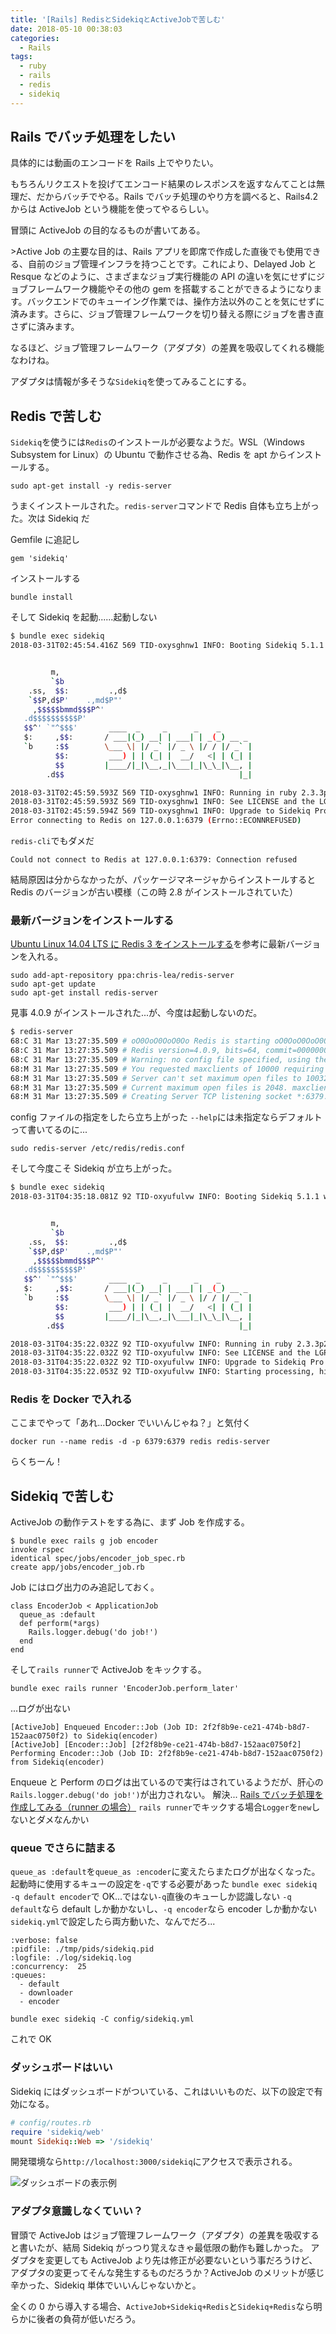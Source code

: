 ```yaml
---
title: '[Rails] RedisとSidekiqとActiveJobで苦しむ'
date: 2018-05-10 00:38:03
categories:
  - Rails
tags:
  - ruby
  - rails
  - redis
  - sidekiq
---
```


## Rails でバッチ処理をしたい

具体的には動画のエンコードを Rails 上でやりたい。

もちろんリクエストを投げてエンコード結果のレスポンスを返すなんてことは無理だ、だからバッチでやる。Rails でバッチ処理のやり方を調べると、Rails4.2 からは ActiveJob という機能を使ってやるらしい。

<!-- more -->

<a href="https://railsguides.jp/active_job_basics.html" class="embedly-card" data-card-image="0" data-card-controls="0" data-card-align="left"></a>

冒頭に ActiveJob の目的なるものが書いてある。

&gt;Active Job の主要な目的は、Rails アプリを即席で作成した直後でも使用できる、自前のジョブ管理インフラを持つことです。これにより、Delayed Job と Resque などのように、さまざまなジョブ実行機能の API の違いを気にせずにジョブフレームワーク機能やその他の gem を搭載することができるようになります。バックエンドでのキューイング作業では、操作方法以外のことを気にせずに済みます。さらに、ジョブ管理フレームワークを切り替える際にジョブを書き直さずに済みます。

なるほど、ジョブ管理フレームワーク（アダプタ）の差異を吸収してくれる機能なわけね。

アダプタは情報が多そうな`Sidekiq`を使ってみることにする。

## Redis で苦しむ

`Sidekiq`を使うには`Redis`のインストールが必要なようだ。WSL（Windows Subsystem for Linux）の Ubuntu で動作させる為、Redis を apt からインストールする。

```
sudo apt-get install -y redis-server
```

うまくインストールされた。`redis-server`コマンドで Redis 自体も立ち上がった。次は Sidekiq だ

Gemfile に追記し

```ruby:Gemfile
gem 'sidekiq'
```

インストールする

```
bundle install
```

そして Sidekiq を起動......起動しない

```bash
$ bundle exec sidekiq
2018-03-31T02:45:54.416Z 569 TID-oxysghnw1 INFO: Booting Sidekiq 5.1.1 with redis options {:url=>"redis://127.0.0.1:6379", :namespace=>"sidekiq", :id=>"Sidekiq-server-PID-569"}


         m,
         `$b
    .ss,  $$:         .,d$
    `$$P,d$P'    .,md$P"'
     ,$$$$$bmmd$$$P^'
   .d$$$$$$$$$$P'
   $$^' `"^$$$'       ____  _     _      _    _
   $:     ,$$:       / ___|(_) __| | ___| | _(_) __ _
   `b     :$$        \___ \| |/ _` |/ _ \ |/ / |/ _` |
          $$:         ___) | | (_| |  __/   <| | (_| |
          $$         |____/|_|\__,_|\___|_|\_\_|\__, |
        .d$$                                       |_|

2018-03-31T02:45:59.593Z 569 TID-oxysghnw1 INFO: Running in ruby 2.3.3p222 (2016-11-21 revision 56859) [x86_64-linux]
2018-03-31T02:45:59.593Z 569 TID-oxysghnw1 INFO: See LICENSE and the LGPL-3.0 for licensing details.
2018-03-31T02:45:59.594Z 569 TID-oxysghnw1 INFO: Upgrade to Sidekiq Pro for more features and support: http://sidekiq.org
Error connecting to Redis on 127.0.0.1:6379 (Errno::ECONNREFUSED)
```

`redis-cli`でもダメだ

```
Could not connect to Redis at 127.0.0.1:6379: Connection refused
```

結局原因は分からなかったが、パッケージマネージャからインストールすると Redis のバージョンが古い模様（この時 2.8 がインストールされていた）

### 最新バージョンをインストールする

[Ubuntu Linux 14.04 LTS に Redis 3 をインストールする](http://d.hatena.ne.jp/Kazuhira/20160116/1452933029)を参考に最新バージョンを入れる。

```
sudo add-apt-repository ppa:chris-lea/redis-server
sudo apt-get update
sudo apt-get install redis-server
```

見事 4.0.9 がインストールされた...が、今度は起動しないのだ。

```bash
$ redis-server
68:C 31 Mar 13:27:35.509 # oO0OoO0OoO0Oo Redis is starting oO0OoO0OoO0Oo
68:C 31 Mar 13:27:35.509 # Redis version=4.0.9, bits=64, commit=00000000, modified=0, pid=68, just started
68:C 31 Mar 13:27:35.509 # Warning: no config file specified, using the default config. In order to specify a config file use redis-server /path/to/redis.conf
68:M 31 Mar 13:27:35.509 # You requested maxclients of 10000 requiring at least 10032 max file descriptors.
68:M 31 Mar 13:27:35.509 # Server can't set maximum open files to 10032 because of OS error: Invalid argument.
68:M 31 Mar 13:27:35.509 # Current maximum open files is 2048. maxclients has been reduced to 2016 to compensate for low ulimit. If you need higher maxclients increase 'ulimit -n'.
68:M 31 Mar 13:27:35.509 # Creating Server TCP listening socket *:6379: bind: Address already in use
```

config ファイルの指定をしたら立ち上がった
`--help`には未指定ならデフォルトって書いてるのに...

```
sudo redis-server /etc/redis/redis.conf
```

そして今度こそ Sidekiq が立ち上がった。

```bash
$ bundle exec sidekiq
2018-03-31T04:35:18.081Z 92 TID-oxyufulvw INFO: Booting Sidekiq 5.1.1 with redis options {:url=>"redis://localhost:6379", :namespace=>"sidekiq", :id=>"Sidekiq-server-PID-92"}


         m,
         `$b
    .ss,  $$:         .,d$
    `$$P,d$P'    .,md$P"'
     ,$$$$$bmmd$$$P^'
   .d$$$$$$$$$$P'
   $$^' `"^$$$'       ____  _     _      _    _
   $:     ,$$:       / ___|(_) __| | ___| | _(_) __ _
   `b     :$$        \___ \| |/ _` |/ _ \ |/ / |/ _` |
          $$:         ___) | | (_| |  __/   <| | (_| |
          $$         |____/|_|\__,_|\___|_|\_\_|\__, |
        .d$$                                       |_|

2018-03-31T04:35:22.032Z 92 TID-oxyufulvw INFO: Running in ruby 2.3.3p222 (2016-11-21 revision 56859) [x86_64-linux]
2018-03-31T04:35:22.032Z 92 TID-oxyufulvw INFO: See LICENSE and the LGPL-3.0 for licensing details.
2018-03-31T04:35:22.032Z 92 TID-oxyufulvw INFO: Upgrade to Sidekiq Pro for more features and support: http://sidekiq.org
2018-03-31T04:35:22.053Z 92 TID-oxyufulvw INFO: Starting processing, hit Ctrl-C to stop
```

### Redis を Docker で入れる

ここまでやって「あれ...Docker でいいんじゃね？」と気付く

```
docker run --name redis -d -p 6379:6379 redis redis-server
```

らくちーん！

## Sidekiq で苦しむ

ActiveJob の動作テストをする為に、まず Job を作成する。

```
$ bundle exec rails g job encoder
invoke rspec
identical spec/jobs/encoder_job_spec.rb
create app/jobs/encoder_job.rb
```

Job にはログ出力のみ追記しておく。

```
class EncoderJob < ApplicationJob
  queue_as :default
  def perform(*args)
    Rails.logger.debug('do job!')
  end
end
```

そして`rails runner`で ActiveJob をキックする。

```
bundle exec rails runner 'EncoderJob.perform_later'
```

...ログが出ない

```
[ActiveJob] Enqueued Encoder::Job (Job ID: 2f2f8b9e-ce21-474b-b8d7-152aac0750f2) to Sidekiq(encoder)
[ActiveJob] [Encoder::Job] [2f2f8b9e-ce21-474b-b8d7-152aac0750f2] Performing Encoder::Job (Job ID: 2f2f8b9e-ce21-474b-b8d7-152aac0750f2) from Sidekiq(encoder)
```

Enqueue と Perform のログは出ているので実行はされているようだが、肝心の`Rails.logger.debug('do job!')`が出力されない。
解決... [Rails でバッチ処理を作成してみる（runner の場合）](http://d.hatena.ne.jp/yk5656/20140804/1407572756) `rails runner`でキックする場合`Logger`を`new`しないとダメなんかい

### queue でさらに詰まる

`queue_as :default`を`queue_as :encoder`に変えたらまたログが出なくなった。
起動時に使用するキューの設定を`-q`でする必要があった `bundle exec sidekiq -q default encoder`で OK...ではない`-q`直後のキューしか認識しない
`-q default`なら default しか動かないし、`-q encoder`なら encoder しか動かない `sidekiq.yml`で設定したら両方動いた、なんでだろ...

```
:verbose: false
:pidfile: ./tmp/pids/sidekiq.pid
:logfile: ./log/sidekiq.log
:concurrency:  25
:queues:
  - default
  - downloader
  - encoder
```

```
bundle exec sidekiq -C config/sidekiq.yml
```

これで OK

### ダッシュボードはいい

Sidekiq にはダッシュボードがついている、これはいいものだ、以下の設定で有効になる。

```ruby
# config/routes.rb
require 'sidekiq/web'
mount Sidekiq::Web => '/sidekiq'
```

開発環境なら`http://localhost:3000/sidekiq`にアクセスで表示される。

![ダッシュボードの表示例](/images/01-01.png)

### アダプタ意識しなくていい？

冒頭で ActiveJob はジョブ管理フレームワーク（アダプタ）の差異を吸収すると書いたが、結局 Sidekiq がっつり覚えなきゃ最低限の動作も難しかった。
アダプタを変更しても ActiveJob より先は修正が必要ないという事だろうけど、アダプタの変更ってそんな発生するものだろうか？ActiveJob のメリットが感じ辛かった、Sidekiq 単体でいいんじゃないかと。

全くの 0 から導入する場合、`ActiveJob+Sidekiq+Redis`と`Sidekiq+Redis`なら明らかに後者の負荷が低いだろう。
